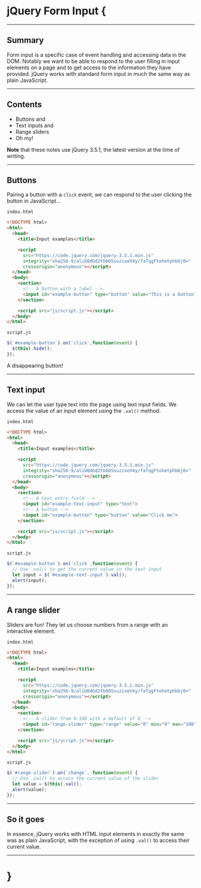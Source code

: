 # jQuery Form Input {

---

## Summary

Form input is a specific case of event handling and accessing data in the DOM. Notably we want to be able to respond to the user filling in input elements on a page and to get access to the information they have provided. jQuery works with standard form input in much the same way as plain JavaScript.

---

## Contents

* Buttons and
* Text inputs and
* Range sliders
* Oh my!

**Note** that these notes use jQuery 3.5.1, the latest version at the time of writing.

---

## Buttons

Pairing a button with a `click` event, we can respond to the user clicking the button in JavaScript...

`index.html`
```html
<!DOCTYPE html>
<html>
  <head>
    <title>Input examples</title>

    <script
      src="https://code.jquery.com/jquery-3.5.1.min.js"
      integrity="sha256-9/aliU8dGd2tb6OSsuzixeV4y/faTqgFtohetphbbj0="
      crossorigin="anonymous"></script>
  </head>
  <body>
    <section>
      <!-- A button with a label -->
      <input id="example-button" type="button" value="This is a button">
    </section>

    <script src="js/script.js"></script>
  </body>
</html>
```

`script.js`
```javascript
$(`#example-button`).on(`click`,function(event) {
  $(this).hide();
});
```

A disappearing button!

---

## Text input

We can let the user type text into the page using text input fields. We access the value of an input element using the `.val()` method.

`index.html`
```html
<!DOCTYPE html>
<html>
  <head>
    <title>Input examples</title>

    <script
      src="https://code.jquery.com/jquery-3.5.1.min.js"
      integrity="sha256-9/aliU8dGd2tb6OSsuzixeV4y/faTqgFtohetphbbj0="
      crossorigin="anonymous"></script>
  </head>
  <body>
    <section>
      <!-- A text entry field -->
      <input id="example-text-input" type="text">
      <!-- A button -->
      <input id="example-button" type="button" value="Click me">
    </section>

    <script src="js/script.js"></script>
  </body>
</html>
```

`script.js`
```javascript
$(`#example-button`).on(`click`,function(event) {
  // Use .val() to get the current value in the text input
  let input = $(`#example-text-input`).val();
  alert(input);
});
```

---

## A range slider

Sliders are fun! They let us choose numbers from a range with an interactive element.

`index.html`
```html
<!DOCTYPE html>
<html>
  <head>
    <title>Input examples</title>

    <script
      src="https://code.jquery.com/jquery-3.5.1.min.js"
      integrity="sha256-9/aliU8dGd2tb6OSsuzixeV4y/faTqgFtohetphbbj0="
      crossorigin="anonymous"></script>
  </head>
  <body>
    <section>
      <!-- A slider from 0-100 with a default of 0 -->
      <input id="range-slider" type="range" value="0" min="0" max="100">
    </section>

    <script src="js/script.js"></script>
  </body>
</html>
```

`script.js`
```javascript
$(`#range-slider`).on(`change`, function(event) {
  // Use .val() to access the current value of the slider
  let value = $(this).val();
  alert(value);
});
```

---

## So it goes

In essence, jQuery works with HTML input elements in exactly the same was as plain JavaScript, with the exception of using `.val()` to access their current value.

---

# }
